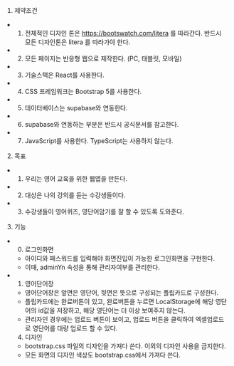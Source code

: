 1. 제약조건

- 1.  전체적인 디자인 톤은 https://bootswatch.com/litera 를 따라간다. 반드시 모든 디자인톤은 litera 를 따라가야 한다.
- 2.  모든 페이지는 반응형 웹으로 제작한다. (PC, 태블릿, 모바일)
- 3.  기술스택은 React를 사용한다.
- 4.  CSS 프레임워크는 Bootstrap 5를 사용한다.
- 5.  데이터베이스는 supabase와 연동한다.
- 6.  supabase와 연동하는 부분은 반드시 공식문서를 참고한다.
- 7.  JavaScript를 사용한다. TypeScript는 사용하지 않는다.

2. 목표

- 1. 우리는 영어 교육을 위한 웹앱을 만든다.
- 2. 대상은 나의 강의를 듣는 수강생들이다.
- 3. 수강생들이 영어퀴즈, 영단어암기를 잘 할 수 있도록 도와준다.

3. 기능

- 0. 로그인화면

  - 아이디와 패스워드를 입력해야 화면진입이 가능한 로그인화면을 구현한다.
  - 이때, adminYn 속성을 통해 관리자여부를 관리한다.

- 1. 영어단어장

  - 영어단어장은 앞면은 영단어, 뒷면은 뜻으로 구성되는 플립카드로 구성한다.
  - 플립카드에는 완료버튼이 있고, 완료버튼을 누르면 LocalStorage에 해당 영단어의 id값을 저장하고, 해당 영단어는 더 이상 보여주지 않는다.
  - 관리자인 경우에는 업로드 버튼이 보이고, 업로드 버튼을 클릭하여 엑셀업로드로 영단어를 대량 업로드 할 수 있다.

  4. 디자인

  - bootstrap.css 파일의 디자인을 가져다 쓴다. 이외의 디자인 사용을 금지한다.
  - 모든 화면의 디자인 색상도 bootstrap.css에서 가져다 쓴다.

